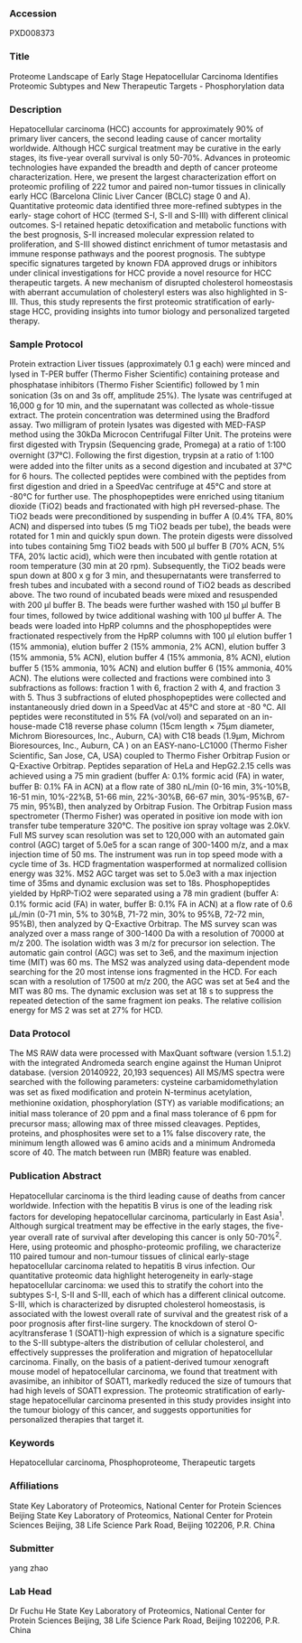 ### Accession
PXD008373

### Title
Proteome Landscape of Early Stage Hepatocellular Carcinoma Identifies Proteomic Subtypes and New Therapeutic Targets - Phosphorylation data

### Description
Hepatocellular carcinoma (HCC) accounts for approximately 90% of primary liver cancers, the second leading cause of cancer mortality worldwide. Although HCC surgical treatment may be curative in the early stages, its five-year overall survival is only 50-70%. Advances in proteomic technologies have expanded the breadth and depth of cancer proteome characterization. Here, we present the largest characterization effort on proteomic profiling of 222 tumor and paired non-tumor tissues in clinically early HCC (Barcelona Clinic Liver Cancer (BCLC) stage 0 and A). Quantitative proteomic data identified three more-refined subtypes in the early- stage cohort of HCC (termed S-I, S-II and S-III) with different clinical outcomes. S-I retained hepatic detoxification and metabolic functions with the best prognosis, S-II increased molecular expression related to proliferation, and S-III showed distinct enrichment of tumor metastasis and immune response pathways and the poorest prognosis. The subtype specific signatures targeted by known FDA approved drugs or inhibitors under clinical investigations for HCC provide a novel resource for HCC therapeutic targets. A new mechanism of disrupted cholesterol homeostasis with aberrant accumulation of cholesteryl esters was also highlighted in S-III. Thus, this study represents the first proteomic stratification of early-stage HCC, providing insights into tumor biology and personalized targeted therapy.

### Sample Protocol
Protein extraction Liver tissues (approximately 0.1 g each) were minced and lysed in T-PER buﬀer (Thermo Fisher Scientiﬁc) containing protease and phosphatase inhibitors (Thermo Fisher Scientiﬁc) followed by 1 min sonication (3s on and 3s oﬀ, amplitude 25%). The lysate was centrifuged at 16,000 g for 10 min, and the supernatant was collected as whole-tissue extract. The protein concentration was determined using the Bradford assay. Two milligram of protein lysates was digested with MED-FASP method using the 30kDa Microcon Centrifugal Filter Unit. The proteins were ﬁrst digested with Trypsin (Sequencing grade, Promega) at a ratio of 1:100 overnight (37°C). Following the ﬁrst digestion, trypsin at a ratio of 1:100 were added into the ﬁlter units as a second digestion and incubated at 37°C for 6 hours. The collected peptides were combined with the peptides from ﬁrst digestion and dried in a SpeedVac centrifuge at 45°C and store at -80°C for further use. The phosphopeptides were enriched using titanium dioxide (TiO2) beads and fractionated with high pH reversed-phase. The TiO2 beads were preconditioned by suspending in buﬀer A (0.4% TFA, 80% ACN) and dispersed into tubes (5 mg TiO2 beads per tube), the beads were rotated for 1 min and quickly spun down. The protein digests were dissolved into tubes containing 5mg TiO2 beads with 500 µl buﬀer B (70% ACN, 5% TFA, 20% lactic acid), which were then incubated with gentle rotation at room temperature (30 min at 20 rpm). Subsequently, the TiO2 beads were spun down at 800 x g for 3 min, and thesupernatants were transferred to fresh tubes and incubated with a second round of TiO2 beads as described above. The two round of incubated beads were mixed and resuspended with 200 µl buﬀer B. The beads were further washed with 150 µl buﬀer B four times, followed by twice additional washing with 100 μl buﬀer A. The beads were loaded into HpRP columns and the phosphopeptides were fractionated respectively from the HpRP columns with 100 µl elution buﬀer 1 (15% ammonia), elution buﬀer 2 (15% ammonia, 2% ACN), elution buﬀer 3 (15% ammonia, 5% ACN), elution buﬀer 4 (15% ammonia, 8% ACN), elution buﬀer 5 (15% ammonia, 10% ACN) and elution buﬀer 6 (15% ammonia, 40% ACN). The elutions were collected and fractions were combined into 3 subfractions as follows: fraction 1 with 6, fraction 2 with 4, and fraction 3 with 5. Thus 3 subfractions of eluted phosphopeptides were collected and instantaneously dried down in a SpeedVac at 45°C and store at -80 °C. All peptides were reconstituted in 5% FA (vol/vol) and separated on an in-house-made C18 reverse phase column (15cm length × 75µm diameter, Michrom Bioresources, Inc., Auburn, CA) with C18 beads (1.9µm, Michrom Bioresources, Inc., Auburn, CA ) on an EASY-nano-LC1000 (Thermo Fisher Scientiﬁc, San Jose, CA, USA) coupled to Thermo Fisher Orbitrap Fusion or Q-Exactive Orbitrap. Peptides separation of HeLa and HepG2.2.15 cells was achieved using a 75 min gradient (buﬀer A: 0.1% formic acid (FA) in water, buﬀer B: 0.1% FA in ACN) at a ﬂow rate of 380 nL/min (0-16 min, 3%-10%B, 16-51 min, 10%-22%B, 51-66 min, 22%-30%B, 66-67 min, 30%-95%B, 67-75 min, 95%B), then analyzed by Orbitrap Fusion. The Orbitrap Fusion mass spectrometer (Thermo Fisher) was operated in positive ion mode with ion transfer tube temperature 320°C. The positive ion spray voltage was 2.0kV. Full MS survey scan resolution was set to 120,000 with an automated gain control (AGC) target of 5.0e5 for a scan range of 300-1400 m/z, and a max injection time of 50 ms. The instrument was run in top speed mode with a cycle time of 3s. HCD fragmentation wasperformed at normalized collision energy was 32%. MS2 AGC target was set to 5.0e3 with a max injection time of 35ms and dynamic exclusion was set to 18s. Phosphopeptides yielded by HpRP-TiO2 were separated using a 78 min gradient (buﬀer A: 0.1% formic acid (FA) in water, buﬀer B: 0.1% FA in ACN) at a ﬂow rate of 0.6 µL/min (0-71 min, 5% to 30%B, 71-72 min, 30% to 95%B, 72-72 min, 95%B), then analyzed by Q-Exactive Orbitrap. The MS survey scan was analyzed over a mass range of 300-1400 Da with a resolution of 70000 at m/z 200. The isolation width was 3 m/z for precursor ion selection. The automatic gain control (AGC) was set to 3e6, and the maximum injection time (MIT) was 60 ms. The MS2 was analyzed using data-dependent mode searching for the 20 most intense ions fragmented in the HCD. For each scan with a resolution of 17500 at m/z 200, the AGC was set at 5e4 and the MIT was 80 ms. The dynamic exclusion was set at 18 s to suppress the repeated detection of the same fragment ion peaks. The relative collision energy for MS 2 was set at 27% for HCD.

### Data Protocol
The MS RAW data were processed with MaxQuant software (version 1.5.1.2) with the integrated Andromeda search engine against the Human Uniprot database. (version 20140922, 20,193 sequences) All MS/MS spectra were searched with the following parameters: cysteine carbamidomethylation was set as ﬁxed modiﬁcation and protein N-terminus acetylation, methionine oxidation, phosphorylation (STY) as variable modiﬁcations; an initial mass tolerance of 20 ppm and a ﬁnal mass tolerance of 6 ppm for precursor mass; allowing max of three missed cleavages. Peptides, proteins, and phosphosites were set to a 1% false discovery rate, the minimum length allowed was 6 amino acids and a minimum Andromeda score of 40. The match between run (MBR) feature was enabled.

### Publication Abstract
Hepatocellular carcinoma is the third leading cause of deaths from cancer worldwide. Infection with the hepatitis B virus is one of the leading risk factors for developing hepatocellular carcinoma, particularly in East Asia<sup>1</sup>. Although surgical treatment may be effective in the early stages, the five-year overall rate of survival after developing this cancer is only 50-70%<sup>2</sup>. Here, using proteomic and phospho-proteomic profiling, we characterize 110 paired tumour and non-tumour tissues of clinical early-stage hepatocellular carcinoma related to hepatitis B virus infection. Our quantitative proteomic data highlight heterogeneity in early-stage hepatocellular carcinoma: we used this to stratify the cohort into the subtypes S-I, S-II and S-III, each of which has a different clinical outcome. S-III, which is characterized by disrupted cholesterol homeostasis, is associated with the lowest overall rate of survival and the greatest risk of a poor prognosis after first-line surgery. The knockdown of sterol O-acyltransferase 1 (SOAT1)-high expression of which is a signature specific to the S-III subtype-alters the distribution of cellular cholesterol, and effectively suppresses the proliferation and migration of hepatocellular carcinoma. Finally, on the basis of a patient-derived tumour xenograft mouse model of hepatocellular carcinoma, we found that treatment with avasimibe, an inhibitor of SOAT1, markedly reduced the size of tumours that had high levels of SOAT1 expression. The proteomic stratification of early-stage hepatocellular carcinoma presented in this study provides insight into the tumour biology of this cancer, and suggests opportunities for personalized therapies that target it.

### Keywords
Hepatocellular carcinoma, Phosphoproteome, Therapeutic targets

### Affiliations
State Key Laboratory of Proteomics, National Center for Protein Sciences Beijing
State Key Laboratory of Proteomics, National Center for Protein Sciences Beijing, 38 Life Science Park Road, Beijing 102206, P.R. China

### Submitter
yang zhao

### Lab Head
Dr Fuchu He
State Key Laboratory of Proteomics, National Center for Protein Sciences Beijing, 38 Life Science Park Road, Beijing 102206, P.R. China


